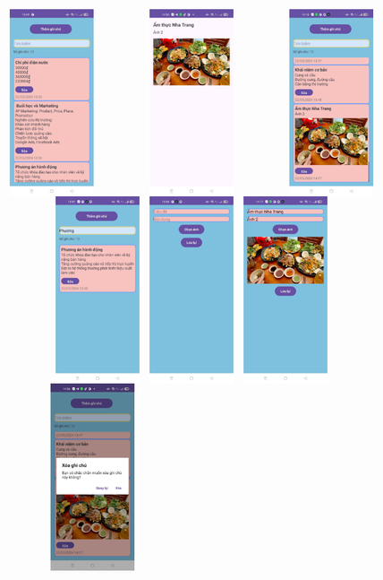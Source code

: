 
<div style="display: flex; justify-content: center; gap: 100px;">
  <img src="image.png" alt="alt text" width="150"/>
  <img src="image-1.png" alt="alt text" width="150"/>
  <img src="image-2.png" alt="alt text" width="150"/>
</div>
<div style="display: flex; justify-content: space-around;">
  <img src="image-4.png" alt="alt text" width="150"/>
  <img src="image-5.png" alt="alt text" width="150"/>
 <img src="image-6.png" alt="alt text" width="150"/>
</div>

<img src="image-7.png" alt="alt text" width="150"/>
